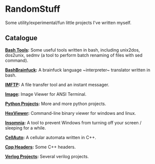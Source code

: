 # RandomStuff

Some utility/experimental/fun little projects I've written myself.

## Catalogue

**[Bash Tools](Bash):** Some useful tools written in bash, including unix2dos, dos2unix, sedmv (a tool to perform batch renaming of files with sed command).

**[BashBrainfuck](Bash/Brainfuck):** A brainfuck language ~interpreter~ translator written in bash.

**[IMFTP](Python/IMFTP):** A file transfer tool and an instant messager.

**[Image](Python/ANSI):** Image Viewer for ANSI Terminal.

**[Python Projects](Python/Tkinter):** More and more python projects.

**[HexViewer](C/HexViewer):** Command-line binary viewer for windows and linux.

**[Insomnia](C/Insomnia):** A tool to prevent Windows from turning off your screen / sleeping for a while.

**[CellAuto](C++/CellAuto):** A cellular automata written in C++.

**[Cpp Headers](C++/include):** Some C++ headers.

**[Verlog Projects](Verilog):** Several verilog projects.
